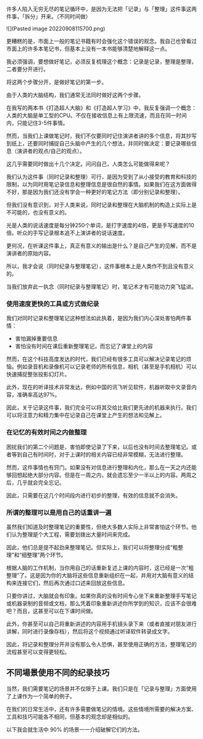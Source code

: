 许多人陷入无穷无尽的笔记循环中，是因为无法把「记录」与「整理」这件事这两件事，「拆分」开来。（不同时间做）

![](Pasted image 20220908115700.png)

更糟糕的是，市面上一般的笔记书籍有时会强化这个错误的观念。我自己也曾看过市面上的许多本笔记书，但基本上没有一本书能够清楚地解释这一点。

我必须强调，要想做好笔记，必须反复梳理这个概念：记录是记录，整理是整理，二者要分开进行。

将这两个步骤分开，是做好笔记的第一步。

由于人类的大脑结构，我们通常无法同时做好这两个步骤。

在我写的两本书《打造超人大脑》和《打造超人学习》中，我反复强调一个概念：人类的大脑是单工型的CPU。不仅在接收信息上有上限流速，而且在同一时间内，只能记住3-5件事情。

然而，当我们上课做笔记时，我们不仅要同时记住演讲者讲的多个信息，将其抄写到纸上，还要同时捕捉自己头脑中产生的几个想法，并同时做决定：要记录哪些信息（演讲者的观点/自己的观点）。

这几乎需要同时做出十几个决定。问问自己，人类怎么可能做得来呢？

我们认为这件事（同时记录和整理）可行，是因为受到了从小接受的教育和科技的限制，以为同时用笔记录信息和整理信息是很自然的事情。如果我们在这方面做得不好，那是因为我们还没有学会一种更好的笔记方法（即分别记录和整理）。

但我们没有意识到，对于人类来说，同时记录和整理在大脑机制的构造上实际上是不可能的，也没有意义的。

光是人类的说话速度是每分钟250个单词，是打字速度的4倍，更是手写速度的10倍。听众的手写记录根本追不上演讲者的说话速度。

更何况，在听课这件事上，真正有意义的输出是什么？是自己产生的见解，而不是演讲者的原始内容。

所以，我才会说（同时纪录与整理笔记），这件事根本上是人类作不到且没有意义的。

当我们放弃此一执念（同时纪录与整理笔记）时，笔记术才有可能功力突飞猛进。

### 使用速度更快的工具或方式做纪录

我们对同时记录和整理笔记这种想法如此执着，是因为我们内心深处害怕两件事情：

* 害怕漏掉重要信息
* 害怕没有时间在课后重新整理笔记，而忘记了课堂上的内容

然而，在这个科技高度发达的时代，我们已经有很多工具可以解决记录笔记的烦恼。例如录音机和录像机可以记录老师的所有信息，相机（甚至是手机相机）可以快速捕捉整张投影幻灯片。

此外，现在的听译技术非常发达，例如中国的讯飞听见软件，机器听取中文录音内容，准确率高达97%。

因此，关于记录这件事，我们完全可以将其交给比我们更先进的机器来执行。我们可以将注意力和精力集中在记录自己在课堂上产生的想法和见解上。

### 在记忆的有效时间之内做整理

困扰我们的第二个问题是，害怕即使记录了下来，以后也没有时间去整理笔记。或者等到自己有时间时，对于上课时的相关内容已经非常模糊，无法进行整理。

然而，这件事情也有窍门。如果没有对信息进行整理和内化，那么在一天之内还能够回想起绝大部分内容。但是在一周之内，就会遗忘至少一半以上的内容。两周之后，几乎就会完全忘记。

因此，只需要在这几个时间段内进行初步的整理，有效的信息就不会消失。

### 所谓的整理可以是用自己的话重讲一遍

虽然我们知道及时整理笔记的重要性，但绝大多数人实际上非常害怕这个环节。他们认为整理是个大工程，需要划拨出大量时间来完成。

因此，他们总是提不起劲来整理笔记。但实际上，我们可以将整理分成“粗整理”和“细整理”两个环节。

根据人脑的工作机制，当你用自己的话重新复述上课的内容时，这已经是一次“粗整理”了。这是因为你的大脑将这些信息重新组织在一起，并用对大脑有意义的结构来连接它们，然后再次通过口述来回放这些信息。

只要你讲过，大脑就会有印象。如果你真的没有时间专心坐下来重新整理手写笔记或机器录制的音频或文档，那么凭着印象重新讲述你所学到的知识，应该不会很难吧？而且，这甚至可以在下课时间做。

此外，你甚至可以自己将重新讲述的内容用手机镜头录下来（或者直接对朋友进行讲解，同时进行录像存档），然后将这个视频通过听译软件转录成文字。

因此，将记录和整理分开并没有那么令人恐惧，甚至使用正确的方法，整理笔记的流程甚至可以变得更轻松。

## 不同場景使用不同的纪录技巧

当然，我们需要笔记的场景并不仅限于上课。我们只是在「记录与整理」方面使用了上课作为一个简单的例子。

在我们的日常生活中，还有许多需要做笔记的情境。这些情境所需要的解决方案、工具和技巧可能各不相同，但基本的观念却是相似的。

以下我会就生活中 90% 的场景一一介绍破解它们的方法。
